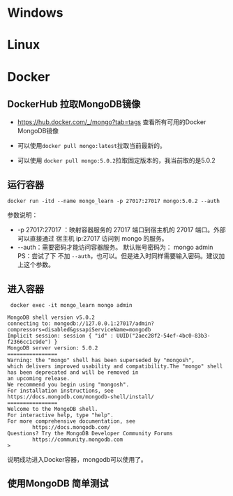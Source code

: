 
# Windows

# Linux

# Docker
## DockerHub 拉取MongoDB镜像
- https://hub.docker.com/_/mongo?tab=tags 查看所有可用的Docker MongoDB镜像

- 可以使用`docker pull mongo:latest`拉取当前最新的。

- 可以使用 `docker pull mongo:5.0.2`拉取固定版本的，我当前取的是5.0.2

## 运行容器
```shell
docker run -itd --name mongo_learn -p 27017:27017 mongo:5.0.2 --auth
```
参数说明：
- -p 27017:27017 ：映射容器服务的 27017 端口到宿主机的 27017 端口。外部可以直接通过 宿主机 ip:27017 访问到 mongo 的服务。
- --auth：需要密码才能访问容器服务。 默认账号密码为： mongo admin
PS：尝试了下 不加 `--auth`，也可以。但是进入时同样需要输入密码。建议加上这个参数。

## 进入容器
```shell
 docker exec -it mongo_learn mongo admin
```

```shell
MongoDB shell version v5.0.2
connecting to: mongodb://127.0.0.1:27017/admin?compressors=disabled&gssapiServiceName=mongodb
Implicit session: session { "id" : UUID("2aec28f2-54ef-4bc0-83b3-f2366cc1c9de") }
MongoDB server version: 5.0.2
================
Warning: the "mongo" shell has been superseded by "mongosh",
which delivers improved usability and compatibility.The "mongo" shell has been deprecated and will be removed in
an upcoming release.
We recommend you begin using "mongosh".
For installation instructions, see
https://docs.mongodb.com/mongodb-shell/install/
================
Welcome to the MongoDB shell.
For interactive help, type "help".
For more comprehensive documentation, see
        https://docs.mongodb.com/
Questions? Try the MongoDB Developer Community Forums
        https://community.mongodb.com
>
```
说明成功进入Docker容器，mongodb可以使用了。

## 使用MongoDB 简单测试